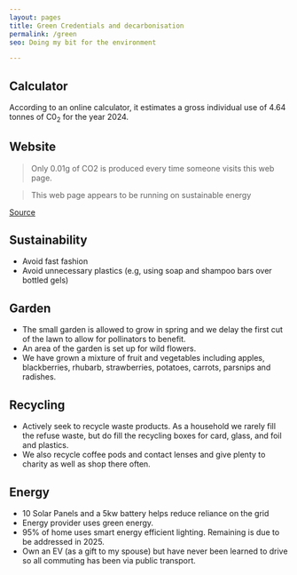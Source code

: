 ```yaml
---
layout: pages
title: Green Credentials and decarbonisation
permalink: /green
seo: Doing my bit for the environment

---
```


## Calculator

According to an online calculator, it estimates a gross individual use of 4.64 tonnes of C0<sub>2</sub> for the year 2024.

## Website

> Only 0.01g of CO2 is produced every time someone visits this web page.

> This web page appears to be running on sustainable energy

[Source](https://www.websitecarbon.com/website/thechels-uk/)


## Sustainability

- Avoid fast fashion
- Avoid unnecessary plastics (e.g, using soap and shampoo bars over bottled gels)

## Garden

 - The small garden is allowed to grow in spring and we delay the first cut of the lawn to allow for pollinators to benefit.
 - An area of the garden is set up for wild flowers.
 - We have grown a mixture of fruit and vegetables including apples, blackberries, rhubarb, strawberries, potatoes, carrots, parsnips and radishes.

## Recycling

- Actively seek to recycle waste products. As a household we rarely fill the refuse waste, but do fill the recycling boxes for card, glass, and foil and plastics.
- We also recycle coffee pods and contact lenses and give plenty to charity as well as shop there often.

## Energy

- 10 Solar Panels and a 5kw battery helps reduce reliance on the grid
- Energy provider uses green energy.
- 95% of home uses smart energy efficient lighting. Remaining is due to be addressed in 2025.
- Own an EV (as a gift to my spouse) but have never been learned to drive so all commuting has been via public transport.



